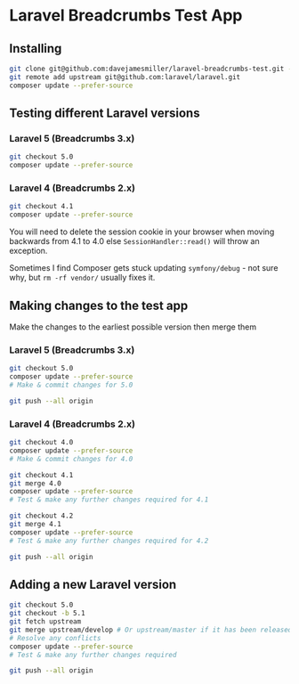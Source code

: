 # Laravel Breadcrumbs Test App

## Installing

```bash
git clone git@github.com:davejamesmiller/laravel-breadcrumbs-test.git -b 5.0
git remote add upstream git@github.com:laravel/laravel.git
composer update --prefer-source
```

## Testing different Laravel versions

### Laravel 5 (Breadcrumbs 3.x)

```bash
git checkout 5.0
composer update --prefer-source
```

### Laravel 4 (Breadcrumbs 2.x)

```bash
git checkout 4.1
composer update --prefer-source
```

You will need to delete the session cookie in your browser when moving backwards from 4.1 to 4.0 else `SessionHandler::read()` will throw an exception.

Sometimes I find Composer gets stuck updating `symfony/debug` - not sure why, but `rm -rf vendor/` usually fixes it.

## Making changes to the test app

Make the changes to the earliest possible version then merge them

### Laravel 5 (Breadcrumbs 3.x)

```bash
git checkout 5.0
composer update --prefer-source
# Make & commit changes for 5.0

git push --all origin
```

### Laravel 4 (Breadcrumbs 2.x)

```bash
git checkout 4.0
composer update --prefer-source
# Make & commit changes for 4.0

git checkout 4.1
git merge 4.0
composer update --prefer-source
# Test & make any further changes required for 4.1

git checkout 4.2
git merge 4.1
composer update --prefer-source
# Test & make any further changes required for 4.2

git push --all origin
```

## Adding a new Laravel version

```bash
git checkout 5.0
git checkout -b 5.1
git fetch upstream
git merge upstream/develop # Or upstream/master if it has been released
# Resolve any conflicts
composer update --prefer-source
# Test & make any further changes required

git push --all origin
```

